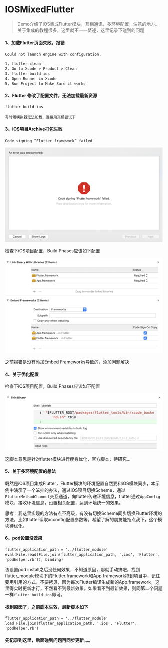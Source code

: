 # IOSMixedFlutter
> Demo介绍了iOS集成Flutter模块，互相通讯，多环境配置，注意的地方。
> 关于集成的教程很多，这里就不一一赘述，这里记录下碰到的问题

#### 1、加载Flutter页面失败，报错 
`Could not launch engine with configuration.`

```
1. flutter clean
2. Go to Xcode > Product > Clean
3. flutter build ios
4. Open Runner in Xcode
5. Run Project to Make Sure it works
```

#### 2、Flutter 修改了配置文件，无法加载最新资源

```
flutter build ios

有时候模拟器无法加载，连接用真机尝试下
```

#### 3、iOS项目Archive打包失败
`Code signing “Flutter.framework” failed`

![](img/signFail.png)

检查下iOS项目配置，Build Phases应该如下配置

![](img/BuildPhases.png)

之前报错是没有添加Embed Frameworks导致的，添加问题解决

#### 4、关于优化配置

检查下iOS项目配置，Build Phases应该如下配置

![](img/thin.png)

这脚本意思是针对flutter模块进行瘦身优化，官方脚本，待研究…

#### 5、关于多环境配置的想法

既然是iOS项目集成Flutter，Flutter模块的环境配置自然要和iOS模块同步，本示例中演示了一个笨拙的办法，通过iOS项目切换Scheme，通过`FlutterMethodChannel`交互通道，向flutter传递环境信息，flutter通过`AppConfig`模块，接收环境信息，设置相关配置，达到环境统一的效果。

思考：我这里实现的方法有点不高级，有没有切换Scheme同步切换Flutter环境的方法，比如flutter读取xcconfig配置参数等，希望了解的朋友能指点我下，这个模块待优化。

#### 6、pod设置没效果

```
flutter_application_path = '../flutter_module'
eval(File.read(File.join(flutter_application_path, '.ios', 'Flutter', 'podhelper.rb')), binding)
```

该设置pod install之后没任何效果，不知道原因，那就手动搞吧，找到flutter_module模块下的Flutter.framework和App.framework拖到项目中，记住要用引用的方式，不要拷贝，因为每次Flutter编译生成新的App.framework，这里得实时更新才行，不然看不到最新效果。如果看不到最新效果，则同第二个问题一样`flutter build ios`即可。

#### 找到原因了，之前脚本失效，最新脚本如下

```
flutter_application_path = '../flutter_module'
load File.join(flutter_application_path, '.ios', 'Flutter', 'podhelper.rb')
```

#### 先记录到这里，后面碰到问题再同步更新。。。





